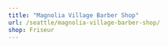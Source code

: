 ```yaml
---
title: "Magnolia Village Barber Shop"
url: /seattle/magnolia-village-barber-shop/
shop: Friseur
---
```

